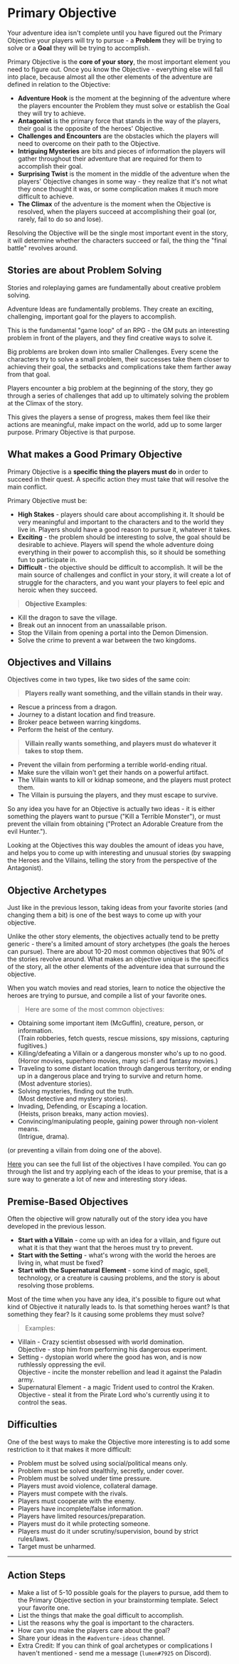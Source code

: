 # Primary Objective
Your adventure idea isn't complete until you have figured out the Primary Objective your players will try to pursue - a **Problem** they will be trying to solve or a **Goal** they will be trying to accomplish.

Primary Objective is the **core of your story**, the most important element you need to figure out. Once you know the Objective - everything else will fall into place, because almost all the other elements of the adventure are defined in relation to the Objective:
- **Adventure Hook** is the moment at the beginning of the adventure where the players encounter the Problem they must solve or establish the Goal they will try to achieve.
- **Antagonist** is the primary force that stands in the way of the players, their goal is the opposite of the heroes' Objective.
- **Challenges and Encounters** are the obstacles which the players will need to overcome on their path to the Objective.
- **Intriguing Mysteries** are bits and pieces of information the players will gather throughout their adventure that are required for them to accomplish their goal.
- **Surprising Twist** is the moment in the middle of the adventure when the players' Objective changes in some way - they realize that it's not what they once thought it was, or some complication makes it much more difficult to achieve.
- **The Climax** of the adventure is the moment when the Objective is resolved, when the players succeed at accomplishing their goal (or, rarely, fail to do so and lose).

Resolving the Objective will be the single most important event in the story, it will determine whether the characters succeed or fail, the thing the "final battle" revolves around.

## Stories are about Problem Solving
Stories and roleplaying games are fundamentally about creative problem solving. 

Adventure Ideas are fundamentally problems. They create an exciting, challenging, important goal for the players to accomplish.

This is the fundamental "game loop" of an RPG - the GM puts an interesting problem in front of the players, and they find creative ways to solve it.

Big problems are broken down into smaller Challenges. Every scene the characters try to solve a small problem, their successes take them closer to achieving their goal, the setbacks and complications take them farther away from that goal.

Players encounter a big problem at the beginning of the story, they go through a series of challenges that add up to ultimately solving the problem at the Climax of the story. 

This gives the players a sense of progress, makes them feel like their actions are meaningful, make impact on the world, add up to some larger purpose. Primary Objective is that purpose.

## What makes a Good Primary Objective
Primary Objective is a **specific thing the players must do** in order to succeed in their quest. A specific action they must take that will resolve the main conflict.

Primary Objective must be:
- **High Stakes** - players should care about accomplishing it. It should be very meaningful and important to the characters and to the world they live in. Players should have a good reason to pursue it, whatever it takes.
- **Exciting** - the problem should be interesting to solve, the goal should be desirable to achieve. Players will spend the whole adventure doing everything in their power to accomplish this, so it should be something fun to participate in.
- **Difficult** - the objective should be difficult to accomplish. It will be the main source of challenges and conflict in your story, it will create a lot of struggle for the characters, and you want your players to feel epic and heroic when they succeed.

> **Objective Examples**:
- Kill the dragon to save the village.
- Break out an innocent from an unassailable prison.
- Stop the Villain from opening a portal into the Demon Dimension.
- Solve the crime to prevent a war between the two kingdoms.

## Objectives and Villains
Objectives come in two types, like two sides of the same coin:

> **Players really want something, and the villain stands in their way.**
- Rescue a princess from a dragon.
- Journey to a distant location and find treasure.
- Broker peace between warring kingdoms.
- Perform the heist of the century.

> **Villain really wants something, and players must do whatever it takes to stop them.**
- Prevent the villain from performing a terrible world-ending ritual.
- Make sure the villain won't get their hands on a powerful artifact.
- The Villain wants to kill or kidnap someone, and the players must protect them.
- The Villain is pursuing the players, and they must escape to survive.

So any idea you have for an Objective is actually two ideas - it is either something the players want to pursue ("Kill a Terrible Monster"), or must prevent the villain from obtaining ("Protect an Adorable Creature from the evil Hunter."). 

Looking at the Objectives this way doubles the amount of ideas you have, and helps you to come up with interesting and unusual stories (by swapping the Heroes and the Villains, telling the story from the perspective of the Antagonist).

## Objective Archetypes
Just like in the previous lesson, taking ideas from your favorite stories (and changing them a bit) is one of the best ways to come up with your objective.

Unlike the other story elements, the objectives actually tend to be pretty generic - there's a limited amount of story archetypes (the goals the heroes can pursue). There are about 10-20 most common objectives that 90% of the stories revolve around. What makes an objective unique is the specifics of the story, all the other elements of the adventure idea that surround the objective.

When you watch movies and read stories, learn to notice the objective the heroes are trying to pursue, and compile a list of your favorite ones.

> Here are some of the most common objectives:
- Obtaining some important item (McGuffin), creature, person, or information.  
(Train robberies, fetch quests, rescue missions, spy missions, capturing fugitives.)
- Killing/defeating a Villain or a dangerous monster who's up to no good.  
(Horror movies, superhero movies, many sci-fi and fantasy movies.)
- Traveling to some distant location through dangerous territory, or ending up in a dangerous place and trying to survive and return home.  
(Most adventure stories).
- Solving mysteries, finding out the truth.  
(Most detective and mystery stories).
- Invading, Defending, or Escaping a location.  
(Heists, prison breaks, many action movies).
- Convincing/manipulating people, gaining power through non-violent means.   
(Intrigue, drama).

(or preventing a villain from doing one of the above).

[Here](/files/objective-archetypes.pdf) you can see the full list of the objectives I have compiled. You can go through the list and try applying each of the ideas to your premise, that is a sure way to generate a lot of new and interesting story ideas.

## Premise-Based Objectives
Often the objective will grow naturally out of the story idea you have developed in the previous lesson.

- **Start with a Villain** - come up with an idea for a villain, and figure out what it is that they want that the heroes must try to prevent.
- **Start with the Setting** - what's wrong with the world the heroes are living in, what must be fixed?
- **Start with the Supernatural Element** - some kind of magic, spell, technology, or a creature is causing problems, and the story is about resolving those problems.

Most of the time when you have any idea, it's possible to figure out what kind of Objective it naturally leads to. Is that something heroes want? Is that something they fear? Is it causing some problems they must solve?

> Examples:
- Villain - Crazy scientist obsessed with world domination.  
Objective - stop him from performing his dangerous experiment.
- Setting - dystopian world where the good has won, and is now ruthlessly oppressing the evil.  
Objective - incite the monster rebellion and lead it against the Paladin army.
- Supernatural Element - a magic Trident used to control the Kraken.  
Objective - steal it from the Pirate Lord who's currently using it to control the seas.

<!-- Everything from the "Idea" book.  -->

## Difficulties
One of the best ways to make the Objective more interesting is to add some restriction to it that makes it more difficult:

>
- Problem must be solved using social/political means only.
- Problem must be solved stealthily, secretly, under cover.
- Problem must be solved under time pressure.
- Players must avoid violence, collateral damage.
- Players must compete with the rivals.
- Players must cooperate with the enemy.
- Players have incomplete/false information.
- Players have limited resources/preparation.
- Players must do it while protecting someone.
- Players must do it under scrutiny/supervision, bound by strict rules/laws.
- Target must be unharmed.

---

## Action Steps
- Make a list of 5-10 possible goals for the players to pursue, add them to the Primary Objective section in your brainstorming template. Select your favorite one.
- List the things that make the goal difficult to accomplish.
- List the reasons why the goal is important to the characters.
- How can you make the players care about the goal?
- Share your ideas in the `#adventure-ideas` channel.
- Extra Credit: If you can think of goal archetypes or complications I haven't mentioned - send me a message (`lumen#7925` on Discord).